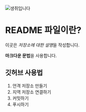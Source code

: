 ![생쥐입니다](https://github.com/user-attachments/assets/b50ff493-f3e5-4806-9934-5c5a8e943038)

# README 파일이란?

이곳은 *저장소에 대한 설명*을 작성합니다.

**마크다운 문법**을 사용합니다.

## 깃허브 사용법

1. 언격 저장소 만들기
2. 지역 저장소 연결하기
3. 커밋하기
4. 푸시하기
